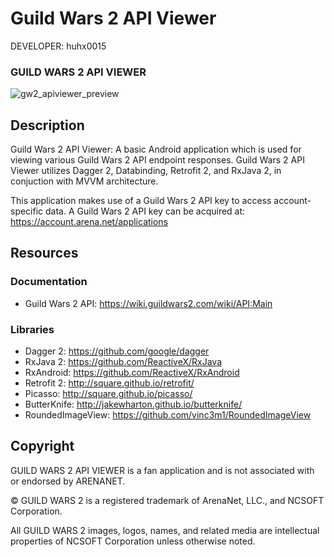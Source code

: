 Guild Wars 2 API Viewer
========================

DEVELOPER: huhx0015

### GUILD WARS 2 API VIEWER
![gw2_apiviewer_preview](https://cloud.githubusercontent.com/assets/1645482/22623705/6f516bba-eb18-11e6-98e7-d2432e9b2579.gif)

## Description

Guild Wars 2 API Viewer: A basic Android application which is used for viewing various Guild Wars 2 API endpoint responses. Guild Wars 2 API Viewer utilizes Dagger 2, Databinding, Retrofit 2, and RxJava 2, in conjuction with MVVM architecture.

This application makes use of a Guild Wars 2 API key to access account-specific data. A Guild Wars 2 API key can be acquired at: https://account.arena.net/applications

## Resources

### Documentation

* Guild Wars 2 API: https://wiki.guildwars2.com/wiki/API:Main

### Libraries

* Dagger 2: https://github.com/google/dagger
* RxJava 2: https://github.com/ReactiveX/RxJava
* RxAndroid: https://github.com/ReactiveX/RxAndroid
* Retrofit 2: http://square.github.io/retrofit/
* Picasso: http://square.github.io/picasso/
* ButterKnife: http://jakewharton.github.io/butterknife/
* RoundedImageView: https://github.com/vinc3m1/RoundedImageView

## Copyright

GUILD WARS 2 API VIEWER is a fan application and is not associated with or endorsed by ARENANET.

© GUILD WARS 2 is a registered trademark of ArenaNet, LLC., and NCSOFT Corporation.

All GUILD WARS 2 images, logos, names, and related media are intellectual properties of NCSOFT Corporation unless otherwise noted.

